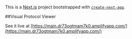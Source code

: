 This is a [Next.js](https://nextjs.org/) project bootstrapped with [`create-next-app`](https://github.com/vercel/next.js/tree/canary/packages/create-next-app).

##Visual Protocol Viewer

See it live at [https://main.dr73ogtmam7k0.amplifyapp.com/](https://main.dr73ogtmam7k0.amplifyapp.com/)
